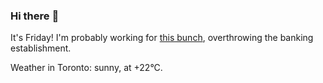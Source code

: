 ### Hi there :wave:

It's Friday! I'm probably working for [this bunch](https://github.com/kohofinancial), overthrowing the banking establishment.

Weather in Toronto: sunny, at +22°C.
